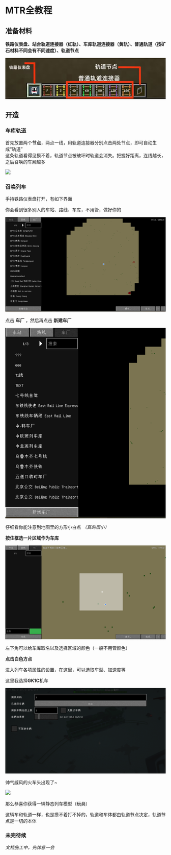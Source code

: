 # MTR全教程

## 准备材料

**铁路仪表盘、站台轨道连接器（红轨）、车库轨道连接器（黄轨）、普通轨道（按矿石材料不同会有不同速度）、轨道节点**

![](/others/MTR/准备.jpg)

## 开造

### 车库轨道

首先放置两个**节点**，两点一线，用轨道连接器分别点击两处节点，即可自动生成“轨道”
<br>
这条轨道看得见摸不着，轨道节点被破坏时轨道会消失。把握好距离，连线越长，之后召唤的车厢越多

![](/others/MTR/车库轨道.png)

### 召唤列车

手持铁路仪表盘打开，有如下界面

你会看到很多别人的车站、路线、车库，不用管，做好你的

![](/others/MTR/铁路仪表盘1.png)

点击 **车厂** ，然后再点击 **新建车厂**

![](/others/MTR/铁路仪表盘2.png)

仔细看你能注意到地图里的方形小白点 *（真的很小）*

**按住框选一片区域作为车库**

![](/others/MTR/铁路仪表盘3.png)

左下角可以给车库取名以及选择区域的颜色（一般不用管颜色）

**点击白色方点**

进入列车各项属性的设置，在这里，可以选取车型、加速度等

这里我选择**GK1C**机车

![](/others/MTR/铁路仪表盘4.png)

帅气威风的火车头出现了~

![](/others/MTR/召唤列车.png)

那么恭喜你获得一辆静态列车模型（~~玩具~~）

这辆车和轨道一样，也是摸不着打不掉的，轨道和车体都由轨道节点决定，轨道节点是一切的本体

### 未完待续

*文档施工中，先休息一会*





